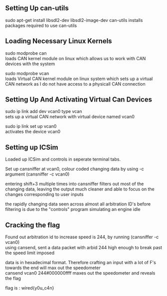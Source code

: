 ## Setting Up can-utils
<p>sudo apt-get install libsdl2-dev libsdl2-image-dev can-utils</pbr>
  installs packages required to use can-utils</p>

## Loading Necessary Linux Kernels
<p>sudo modprobe can<br>
  loads CAN kernel module on linux which allows us to work with CAN devices with the system<br></p>
sudo modprobe vcan<br>
  loads Virtual CAN kernel module on linux system which sets up a virtual CAN network as I do not have access to a physicall CAN connection</p>

## Setting Up And Activating Virtual Can Devices
<p>sudo ip link add dev vcan0 type vcan<br>
    sets up a virtual CAN network with virtual device named vcan0<br></p>
  <P>sudo ip link set up vcan0<br>
    activates the device vcan0<br></P>

## Setting up ICSim
<p>Loaded up ICSim and controls in seperate terminal tabs.<br>
  
Set up cansniffer at vcan0, colour coded changing data by using -c argument (cansniffer -c vcan0)<br>

entering shift+3 multiple times into cansniffer filters out most of the changing data, leaving the output much cleaner and able to focus on the changes corresponding to user inputs<br>

the rapidly changing data seen across almost all arbitration ID's before filtering is due to the "controls" program simulating an engine idle<br></p>

## Cracking the flag
<p>Found out arbitration id to increase speed is 244, by running (cansniffer -c vcan0)<br>
  using cansend, sent a data packet with arbid 244 high enough to break past the speed limit imposed<br></p>
<P>data is in hexadecimal format. Therefore crafting an input with a lot of F's towards the end will max out the speedometer<br>
cansend vcan0 244#000000ffff maxes out the speedometer and reveals the flag<br></p>

flag is : wired{y0u_c4n}

